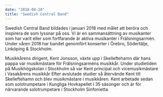 ```yaml
---
date: "2018-08-20"
title: "Swedish Central Band"
---
```


Swedish Central Band bildades i januari 2018 med målet att beröra och inspirera de som lyssnar på oss. Vi är en sammansättning av musikanter som har varit eller som fortfarande är aktiva musikanter i Frälsningsarmén. Under våren 2018 har bandet genomfört konserter i Örebro, Södertälje, Linköping & Stockholm.

Musikkårens dirigent, Kent Jonsson, växte upp i Skelleftehamn där hans pappa var musikmästare för Frälsningsarméns musikkår. Under studietiden på Musikhögskolan i Stockholm så var Kent principal och vicemusikmästare i Vasakårens musikkår Efter avslutade studier så återvände Kent till Skelleftehamn och blev musikmästare i musikkåren. Kent arbetade sedan som solotrumpetare i Kungliga Hovkapellet i 35 säsonger och är för närvarande solotrumpetare i Stockholm Sinfonietta.
